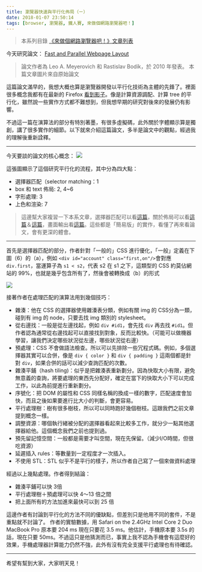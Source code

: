 ```yaml
---
title: 瀏覽器快速與平行化佈局（ㄧ）
date: 2018-01-07 23:50:14
tags: [browser, 瀏覽器, 鐵人賽, 來做個網路瀏覽器吧！]
---
```

> 本系列目錄 [《來做個網路瀏覽器吧！》文章列表](/post/2018/02/browser/browser_series_33/)


                    
今天研究論文： [Fast and Parallel Webpage Layout](http://citeseerx.ist.psu.edu/viewdoc/download?doi=10.1.1.207.1244&rep=rep1&type=pdf)

> 論文作者為 Leo A. Meyerovich 和 Rastislav Bodík，於 2010 年發表。
> 本篇文章圖片來自原始論文

這篇論文滿早的，我想大概也算是瀏覽器開發以平行化技術為主體的先鋒了。裡面很多概念我都有在最新的 Firefox [看到影子](https://hacks.mozilla.org/2017/11/entering-the-quantum-era-how-firefox-got-fast-again-and-where-its-going-to-get-faster/)。像是計算資源調配、計算 tree 的平行化，雖然說一些實作方式都不難想到，但我想早期的研究對後來的發展仍有影響。

不過這一篇在演算法的部分有特別著墨，有很多虛擬碼，此外關於字體顯示算是獨創，講了很多實作的細節。以下就來介紹這篇論文，多半是論文中的觀點，經過我的理解後重新詮釋。

---
今天要談的論文的核心概念：
![](https://user-images.githubusercontent.com/18013815/34651274-176a264e-f409-11e7-94b5-5f881711e364.png)

這張圖顯示了這個研究平行化的流程，其中分為四大點：
- 選擇器匹配（selector matching：1
- box 和 text 佈局: 2, 4~6
- 字形處理: 3
- 上色和渲染: 7

> 這邊幫大家複習一下本系文章，選擇器匹配可以看[這篇](https://ithelp.ithome.com.tw/articles/10192102)，關於佈局可以看[這篇](https://ithelp.ithome.com.tw/articles/10193108)＆[這篇](https://ithelp.ithome.com.tw/articles/10193340)，畫面輸出看[這篇](https://ithelp.ithome.com.tw/articles/10193573)。這些都是「簡易版」的實作，看懂了再來看論文，會有更深的體會。

---
首先是選擇器匹配的部分，作者針對「一般的」CSS 進行優化，「一般」定義在下圖（6）的（a），例如 `<div id="account" class="first,on"/>`會對應 `div.first`，當運算子為 `s1 < s2`，代表 s2 在 s1 之下，這類型的 CSS 約莫佔網站的 99%，也就是幾乎包含所有了，然後會被轉換成（b）的形式

![](https://user-images.githubusercontent.com/18013815/34651907-3efef794-f412-11e7-861a-a6baefcf98ef.png)

接著作者在處理匹配的演算法用到幾個技巧：
- 雜湊：他在 CSS 的選擇器使用雜湊表分類，例如有關 img 的 CSS分為一類，碰到有 img 的 node，只要去找 img 類別的 stylesheet。
- 從右邊找：一般是從左邊找起，例如 `div #id1`，會先找 `div` 再去找 `#id1`。但作者認為通常從右邊找起可以直接找到對象，反而比較快。（可能可以做機器學習，讓我們決定哪些狀況從左邊，哪些狀況從右邊）
- 預處理：CSS 不會做語法檢查。所以可以先排除一些冗程式碼。例如，多個選擇器其實可以合併，像是 `div { color }` 和 `div { padding }` 這兩個都是針對 `div`，如果合併的話可以減少查詢匹配的次數。
- 雜湊平鋪（hash tiling)：似乎是把雜湊表重新劃分。因為快取大小有限，避免無意義的查詢，將要處理的東西先分配好，確定在當下的快取大小下可以完成工作，以此為前提進行重新劃分。
- 序號化：把 DOM 的屬性和 CSS 同樣名稱的換成一樣的數字，匹配速度會加快，而且之後如果要進行比大小的判斷，會更容易。
- 平行處理樹：樹有很多樹枝，所以可以同時跑好幾個樹枝。這跟我們之前文章提到概念一樣。
- 調整資源：哪個執行緒被分配的選擇器看起來比較多工作，就分少一點其他選擇器給他。這個概念我們之前也提到過。
- 預先留記憶空間：一般都是需要才叫空間，現在先保留。（減少I/O時間，但很吃資源）
- 延遲插入 rules：等數量到一定程度才一次插入。
- 不使用 STL：STL 似乎不是平行的樣子，所以作者自己寫了一個來做資料處理

經過以上幾點處理。作者得到結論：
- 雜湊平鋪可以快 3倍
- 平行處理樹＋預處理可以快 4～13 倍之間
- 把上面所有的方法加進來最快可以到 25 倍

這邊作者有討論到平行化的方法不同的優缺點，但差別只是他用不同的套件，不是重點就不討論了。
作者的實驗數據，用 Safari on the 2.4GHz Intel Core 2 Duo MacBook Pro 原本要 204 ms 現在只要花 3.5 ms。他估計，手機原本要 3.5s 的話，現在只要 50ms。不過這只是他猜測而已，事實上我不認為手機會有這麼好的效果，手機處理器計算能力仍然不強，此外有沒有完全支援平行處理也有待確認。

---

希望有幫到大家，大家明天見！

